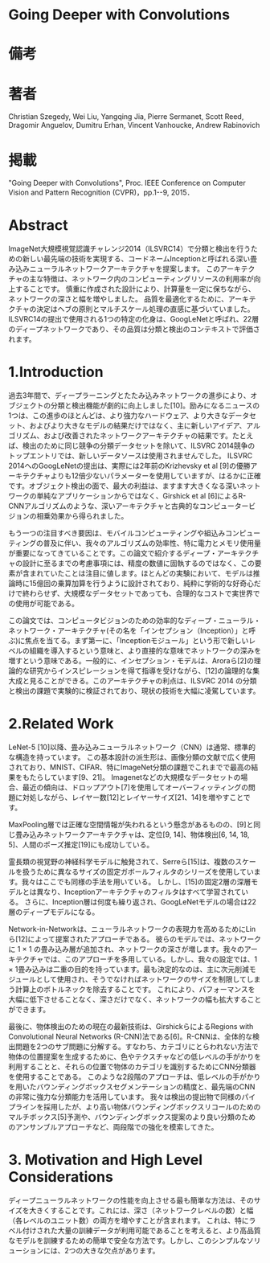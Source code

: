 # Going Deeper with Convolutions

# 備考
# 著者

Christian Szegedy, Wei Liu, Yangqing Jia, Pierre Sermanet, Scott Reed, Dragomir Anguelov, Dumitru Erhan, Vincent Vanhoucke, Andrew Rabinovich

# 掲載

"Going Deeper with Convolutions", Proc. IEEE Conference on Computer Vision and Pattern Recognition (CVPR)，pp.1--9, 2015．

# Abstract
ImageNet大規模視覚認識チャレンジ2014（ILSVRC14）で分類と検出を行うための新しい最先端の技術を実現する、コードネームInceptionと呼ばれる深い畳み込みニューラルネットワークアーキテクチャを提案します。 このアーキテクチャの主な特徴は、ネットワーク内のコンピューティングリソースの利用率が向上することです。 慎重に作成された設計により、計算量を一定に保ちながら、ネットワークの深さと幅を増やしました。 品質を最適化するために、アーキテクチャの決定はヘブの原則とマルチスケール処理の直感に基づいていました。 ILSVRC14の提出で使用される1つの特定の化身は、GoogLeNetと呼ばれ、22層のディープネットワークであり、その品質は分類と検出のコンテキストで評価されます。

# 1.Introduction

過去3年間で、ディープラーニングとたたみ込みネットワークの進歩により、オブジェクトの分類と検出機能が劇的に向上しました[10]。励みになるニュースの1つは、この進歩のほとんどは、より強力なハードウェア、より大きなデータセット、およびより大きなモデルの結果だけではなく、主に新しいアイデア、アルゴリズム、および改善されたネットワークアーキテクチャの結果です。たとえば、検出のために同じ競争の分類データセットを除いて、ILSVRC 2014競争のトップエントリでは、新しいデータソースは使用されませんでした。 ILSVRC 2014へのGoogLeNetの提出は、実際には2年前のKrizhevsky et al [9]の優勝アーキテクチャよりも12倍少ないパラメーターを使用していますが、はるかに正確です。オブジェクト検出の面で、最大の利益は、ますます大きくなる深いネットワークの単純なアプリケーションからではなく、Girshick et al [6]によるR-CNNアルゴリズムのような、深いアーキテクチャと古典的なコンピュータービジョンの相乗効果から得られました。

もう一つの注目すべき要因は、モバイルコンピューティングや組込みコンピューティングの普及に伴い、我々のアルゴリズムの効率性、特に電力とメモリ使用量が重要になってきていることです。この論文で紹介するディープ・アーキテクチャの設計に至るまでの考慮事項には、精度の数値に固執するのではなく、この要素が含まれていたことは注目に値します。ほとんどの実験において、モデルは推論時に15億回の乗算加算を行うように設計されており、純粋に学術的な好奇心だけで終わらせず、大規模なデータセットであっても、合理的なコストで実世界での使用が可能である。

この論文では、コンピュータビジョンのための効率的なディープ・ニューラル・ネットワーク・アーキテクチャ(その名を「インセプション（Inception）」と呼ぶ)に焦点を当てる。まず第一に、「Inceptionモジュール」という形で新しいレベルの組織を導入するという意味と、より直接的な意味でネットワークの深みを増すという意味である。一般的に、インセプション・モデルは、Aroraら[2]の理論的な研究からインスピレーションを得て指導を受けながら、[12]の論理的な集大成と見ることができる。このアーキテクチャの利点は、ILSVRC 2014 の分類と検出の課題で実験的に検証されており、現状の技術を大幅に凌駕しています。

# 2.Related Work
LeNet-5 [10]以降、畳み込みニューラルネットワーク（CNN）は通常、標準的な構造を持っています。 この基本設計の派生形は、画像分類の文献で広く使用されており、MNIST、CIFAR、特にImageNet分類の課題でこれまでで最高の結果をもたらしています[9、21]。 Imagenetなどの大規模なデータセットの場合、最近の傾向は、ドロップアウト[7]を使用してオーバーフィッティングの問題に対処しながら、レイヤー数[12]とレイヤーサイズ[21、14]を増やすことです。

MaxPooling層では正確な空間情報が失われるという懸念があるものの、[9]と同じ畳み込みネットワークアーキテクチャは、定位[9, 14]、物体検出[6, 14, 18, 5]、人間のポーズ推定[19]にも成功している。

霊長類の視覚野の神経科学モデルに触発されて、Serreら[15]は、複数のスケールを扱うために異なるサイズの固定ガボールフィルタのシリーズを使用しています。我々はここでも同様の手法を用いている。 しかし、[15]の固定2層の深層モデルとは異なり、Inceptionアーキテクチャのフィルタはすべて学習されている。 さらに、Inception層は何度も繰り返され、GoogLeNetモデルの場合は22層のディープモデルになる。

Network-in-Networkは、ニューラルネットワークの表現力を高めるためにLinら[12]によって提案されたアプローチである。 彼らのモデルでは、ネットワークに 1 $\times$ 1 の畳み込み層が追加され、ネットワークの深さが増します。我々のアーキテクチャでは、このアプローチを多用している。しかし、我々の設定では、1 $\times$ 1畳み込みは二重の目的を持っています。最も決定的なのは、主に次元削減モジュールとして使用され、そうでなければネットワークのサイズを制限してしまう計算上のボトルネックを除去することです。 これにより、パフォーマンスを大幅に低下させることなく、深さだけでなく、ネットワークの幅も拡大することができます。

最後に、物体検出のための現在の最新技術は、GirshickらによるRegions with Convolutional Neural Networks (R-CNN)法である[6]。R-CNNは、全体的な検出問題を2つのサブ問題に分解する。すなわち、カテゴリにとらわれない方法で物体の位置提案を生成するために、色やテクスチャなどの低レベルの手がかりを利用することと、それらの位置で物体のカテゴリを識別するためにCNN分類器を使用することである。 このような2段階のアプローチは、低レベルの手がかりを用いたバウンディングボックスセグメンテーションの精度と、最先端のCNNの非常に強力な分類能力を活用しています。 我々は検出の提出物で同様のパイプラインを採用したが、より高い物体バウンディングボックスリコールのためのマルチボックス[5]予測や、バウンディングボックス提案のより良い分類のためのアンサンブルアプローチなど、両段階での強化を模索してきた。

# 3. Motivation and High Level Considerations

ディープニューラルネットワークの性能を向上させる最も簡単な方法は、そのサイズを大きくすることです。これには、深さ（ネットワークレベルの数）と幅（各レベルのユニット数）の両方を増やすことが含まれます。 これは、特にラベル付けされた大量の訓練データが利用可能であることを考えると、より高品質なモデルを訓練するための簡単で安全な方法です。しかし、このシンプルなソリューションには、2つの大きな欠点があります。